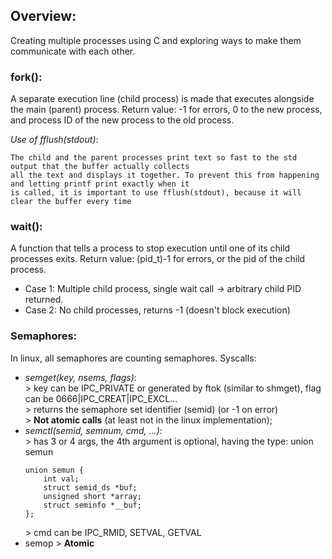 ## Overview: 
Creating multiple processes using C and exploring ways to make them communicate with each other.

### fork(): 
A separate execution line (child process) is made that executes alongside the main (parent) process.
Return value: -1 for errors, 0 to the new process, and process ID of the new process to the old process.

*Use of fflush(stdout)*:
```
The child and the parent processes print text so fast to the std output that the buffer actually collects 
all the text and displays it together. To prevent this from happening and letting printf print exactly when it
is called, it is important to use fflush(stdout), because it will clear the buffer every time
```

### wait():
A function that tells a process to stop execution until one of its child processes exits.
Return value: (pid_t)-1 for errors, or the pid of the child process.
- Case 1: Multiple child process, single wait call -> arbitrary child PID returned.
- Case 2: No child processes, returns -1 (doesn't block execution)

### Semaphores:
In linux, all semaphores are counting semaphores.
Syscalls:
- *semget(key, nsems, flags)*:  
    \> key can be IPC\_PRIVATE or generated by ftok (similar to shmget), flag can be 0666|IPC\_CREAT|IPC\_EXCL...  
    \> returns the semaphore set identifier (semid) (or -1 on error)  
    \> **Not atomic calls** (at least not in the linux implementation);  
- *semctl(semid, semnum, cmd, ...)*:  
    \> has 3 or 4 args, the 4th argument is optional, having the type: union semun  
    ```
    union semun {  
        int val;  
        struct semid_ds *buf;  
        unsigned short *array;  
        struct seminfo *__buf;  
    };  
    ```
    \> cmd can be IPC\_RMID, SETVAL, GETVAL 
- semop
    \> **Atomic**
